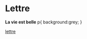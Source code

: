 # Lettre
**La vie est belle**
p{
	background:grey;
}

[lettre](https://light-int.github.io/ecole241/lettre/index.html)
